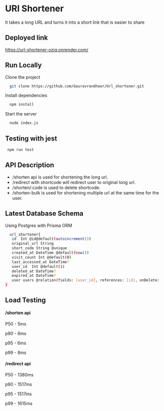 
# URl Shortener

 It takes a long URL and turns it into a short link that is easier to share
 
## Deployed link
https://url-shortener-oziq.onrender.com/

## Run Locally

Clone the project

```bash
  git clone https://github.com/Gauravrandheer/Url_shortener.git
```

Install dependencies

```bash
  npm install
```
Start the server

```bash
  node index.js
```
## Testing with jest

```bash
 npm run test
```

## API Description

 - /shorten api is used for shortening the long url. 
 - /redirect with shortcode will redirect user to original long url.
 - /shorten/:code is used to delete shortcode.
 - /shorten-bulk is used for shortening multiple url at the same time for the user. 

## Latest Database Schema 

Using Postgres with Prisma ORM

```bash
  url_shortener{
   id  Int @id@default(autoincrement())
   original_url String
   short_code String @unique
   created_at DateTime @default(now())
   visit_count Int @default(0)
   last_accessed_at DateTime?
   user_id  Int @default(1)
   deleted_at DateTime?
   expired_at DateTime?
   user users @relation(fields: [user_id], references: [id], onDelete: Cascade)
}
```

## Load Testing 

#### /shorten api

P50 - 5ms

p90 - 6ms

p95 - 6ms

p99  - 8ms

#### /redirect api

P50 - 1380ms

p90 - 1517ms

p95 - 1517ms

p99  - 1615ms




